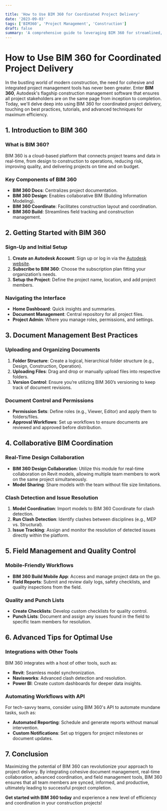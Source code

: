 ```yaml
---

title: 'How to Use BIM 360 for Coordinated Project Delivery'
date: '2023-09-03'
tags: ['BIM360', 'Project Management', 'Construction']
draft: false
summary: 'A comprehensive guide to leveraging BIM 360 for streamlined, efficient, and harmonized project delivery across all disciplines in construction.'
---
```


# How to Use BIM 360 for Coordinated Project Delivery

In the bustling world of modern construction, the need for cohesive and integrated project management tools has never been greater. Enter **BIM 360**, Autodesk's flagship construction management software that ensures all project stakeholders are on the same page from inception to completion. Today, we'll delve deep into using BIM 360 for coordinated project delivery, touching on best practices, tutorials, and advanced techniques for maximum efficiency.

## 1. Introduction to BIM 360

### What is BIM 360?

BIM 360 is a cloud-based platform that connects project teams and data in real-time, from design to construction to operations, reducing risk, improving quality, and delivering projects on time and on budget.

### Key Components of BIM 360

- **BIM 360 Docs**: Centralizes project documentation.
- **BIM 360 Design**: Enables collaborative BIM (Building Information Modeling).
- **BIM 360 Coordinate**: Facilitates construction layout and coordination.
- **BIM 360 Build**: Streamlines field tracking and construction management.

## 2. Getting Started with BIM 360

### Sign-Up and Initial Setup

1. **Create an Autodesk Account**: Sign up or log in via the [Autodesk website](https://www.autodesk.com).
2. **Subscribe to BIM 360**: Choose the subscription plan fitting your organization’s needs.
3. **Setup the Project**: Define the project name, location, and add project members.

### Navigating the Interface

- **Home Dashboard**: Quick insights and summaries.
- **Document Management**: Central repository for all project files.
- **Project Admin**: Where you manage roles, permissions, and settings.

## 3. Document Management Best Practices

### Uploading and Organizing Documents

1. **Folder Structure**: Create a logical, hierarchical folder structure (e.g., Design, Construction, Operation).
2. **Uploading Files**: Drag and drop or manually upload files into respective folders.
3. **Version Control**: Ensure you’re utilizing BIM 360’s versioning to keep track of document revisions.

### Document Control and Permissions

- **Permission Sets**: Define roles (e.g., Viewer, Editor) and apply them to folders/files.
- **Approval Workflows**: Set up workflows to ensure documents are reviewed and approved before distribution.

## 4. Collaborative BIM Coordination

### Real-Time Design Collaboration

- **BIM 360 Design Collaboration**: Utilize this module for real-time collaboration on Revit models, allowing multiple team members to work on the same project simultaneously.
- **Model Sharing**: Share models with the team without file size limitations.

### Clash Detection and Issue Resolution

1. **Model Coordination**: Import models to BIM 360 Coordinate for clash detection.
2. **Run Clash Detection**: Identify clashes between disciplines (e.g., MEP vs. Structural).
3. **Issue Tracking**: Assign and monitor the resolution of detected issues directly within the platform.

## 5. Field Management and Quality Control

### Mobile-Friendly Workflows

- **BIM 360 Build Mobile App**: Access and manage project data on the go.
- **Field Reports**: Submit and review daily logs, safety checklists, and quality inspections from the field.

### Quality and Punch Lists

- **Create Checklists**: Develop custom checklists for quality control.
- **Punch Lists**: Document and assign any issues found in the field to specific team members for resolution.

## 6. Advanced Tips for Optimal Use

### Integrations with Other Tools

BIM 360 integrates with a host of other tools, such as:

- **Revit**: Seamless model synchronization.
- **Navisworks**: Advanced clash detection and resolution.
- **Power BI**: Create custom dashboards for deeper data insights.

### Automating Workflows with API

For tech-savvy teams, consider using BIM 360's API to automate mundane tasks, such as:

- **Automated Reporting**: Schedule and generate reports without manual intervention.
- **Custom Notifications**: Set up triggers for project milestones or document updates.

## 7. Conclusion

Maximizing the potential of BIM 360 can revolutionize your approach to project delivery. By integrating cohesive document management, real-time collaboration, advanced coordination, and field management tools, BIM 360 ensures that all team members are synced, informed, and productive, ultimately leading to successful project completion.

**Get started with BIM 360 today** and experience a new level of efficiency and coordination in your construction projects!
```